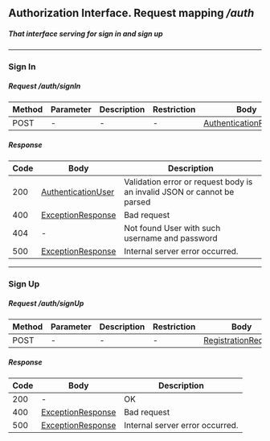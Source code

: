 ## Authorization Interface. Request mapping <em>/auth</em>
##### That interface serving for sign in and sign up

___
### Sign In
##### Request /auth/signIn
Method | Parameter | Description | Restriction | Body | Description | Restriction
------------ | ------------- | ------------- | ------------- | ------------- | ------------- | -------------
POST | - | - | - | [AuthenticationRequest](../model/AuthenticationRequest.md) | - | -

##### Response
Code | Body | Description
------------ | ------------- | -------------
200 | [AuthenticationUser](../model/AuthenticationUser.md) | Validation error or request body is an invalid JSON or cannot be parsed
400 | [ExceptionResponse](../model/ExceptionResponse.md) | Bad request
404 | - | Not found User with such username and password
500 | [ExceptionResponse](../model/ExceptionResponse.md) | Internal server error occurred.

___
### Sign Up
##### Request /auth/signUp
Method | Parameter | Description | Restriction | Body | Description | Restriction
------------ | ------------- | ------------- | ------------- | ------------- | ------------- | -------------
POST | - | - | - | [RegistrationRequest](../model/RegistrationRequest.md) | - | -

##### Response
Code | Body | Description
------------ | ------------- | -------------
200 | - | OK
400 | [ExceptionResponse](../model/ExceptionResponse.md) | Bad request
500 | [ExceptionResponse](../model/ExceptionResponse.md) | Internal server error occurred.
